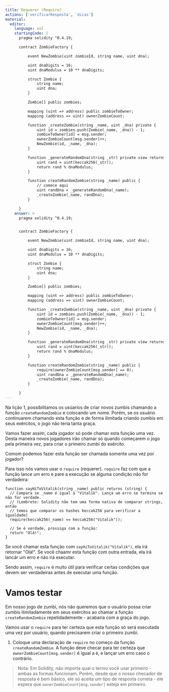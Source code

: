 ```yaml
---
title: Requerer (Require)
actions: ['verificarResposta', 'dicas']
material:
  editor:
    language: sol
    startingCode: |
      pragma solidity ^0.4.19;

      contract ZombieFactory {

          event NewZombie(uint zombieId, string name, uint dna);

          uint dnaDigits = 16;
          uint dnaModulus = 10 ** dnaDigits;

          struct Zombie {
              string name;
              uint dna;
          }

          Zombie[] public zombies;

          mapping (uint => address) public zombieToOwner;
          mapping (address => uint) ownerZombieCount;

          function _createZombie(string _name, uint _dna) private {
              uint id = zombies.push(Zombie(_name, _dna)) - 1;
              zombieToOwner[id] = msg.sender;
              ownerZombieCount[msg.sender]++;
              NewZombie(id, _name, _dna);
          }

          function _generateRandomDna(string _str) private view returns (uint) {
              uint rand = uint(keccak256(_str));
              return rand % dnaModulus;
          }

          function createRandomZombie(string _name) public {
              // comece aqui
              uint randDna = _generateRandomDna(_name);
              _createZombie(_name, randDna);
          }

      }
    answer: >
      pragma solidity ^0.4.19;


      contract ZombieFactory {

          event NewZombie(uint zombieId, string name, uint dna);

          uint dnaDigits = 16;
          uint dnaModulus = 10 ** dnaDigits;

          struct Zombie {
              string name;
              uint dna;
          }

          Zombie[] public zombies;

          mapping (uint => address) public zombieToOwner;
          mapping (address => uint) ownerZombieCount;

          function _createZombie(string _name, uint _dna) private {
              uint id = zombies.push(Zombie(_name, _dna)) - 1;
              zombieToOwner[id] = msg.sender;
              ownerZombieCount[msg.sender]++;
              NewZombie(id, _name, _dna);
          }

          function _generateRandomDna(string _str) private view returns (uint) {
              uint rand = uint(keccak256(_str));
              return rand % dnaModulus;
          }

          function createRandomZombie(string _name) public {
              require(ownerZombieCount[msg.sender] == 0);
              uint randDna = _generateRandomDna(_name);
              _createZombie(_name, randDna);
          }

      }
---
```


Na lição 1, possibilitamos os usúarios de criar novos zumbis chamando a função `createRandomZombie` e colocando um nome. Porém, se os usuário continuarem chamando esta função e de forma ilimitada criando zumbis em seus exércitos, o jogo não teria tanta graça.

Vamos fazer assim, cada jogador só pode chamar esta função uma vez. Desta maneira novos jogadores irão chamar só quando começarem o jogo pela primeira vez, para criar o primeiro zumbi do exército.

Comom podemos fazer esta função ser chamada somente uma vez por jogador?

Para isso nós vamos usar o `require` (requerer). `require` faz com que a função lance um erro e pare a execução se alguma condição não for verdadeira:

```
function sayHiToVitalik(string _name) public returns (string) {
  // Compara se _name é igual à "Vitalik". Lança um erro se termina se não for verdade.
  // (Lembrete: Solidity não tem uma forma nativa de comparar strings, então
  // temos que comparar os hashes keccak256 para verificar a igualdade)
  require(keccak256(_name) == keccak256("Vitalik"));

  // Se é verdade, prossiga com a função:
  return "Olá!";
}
```

Se você chamar esta função com `sayHiToVitalik("Vitalik")`, ela irá retornar "Olá!". Se você chaamr esta função com outra entrada, ela irá lancár um erro e não irá executar.

Sendo assim, `require` é muito útil para verificar certas condições que devem ser verdadeiras antes de executar uma função.

# Vamos testar

Em nosso jogo de zumbi, nós não queremos que o usuário possa criar zumbis ilimitadamente em seus exércitos ao chamar a função `createRandomZombie` repetidademente - acabaria com a graça do jogo.

Vamos usar o `require` para ter certeza que esta função só será executada uma vez por usuário, quando precisarem criar o primeiro zumbi.

1. Coloque uma declaração de `require` no começo da função `createRandomZombie`. A função deve checar para ter certeza que `ownerZombieCount[msg.sender]` é igual a `0`, e lançar um erro caso o contrário.

> Nota: Em Solidity, não importa qual o termo você usar primeiro - ambas as formas funcionam. Porém, desde que o nosso checador de resposta é bem básico, ele só aceita um tipo de resposta correta - ele espera que `ownerZombieCount[msg.sender]` esteja em primeiro.

